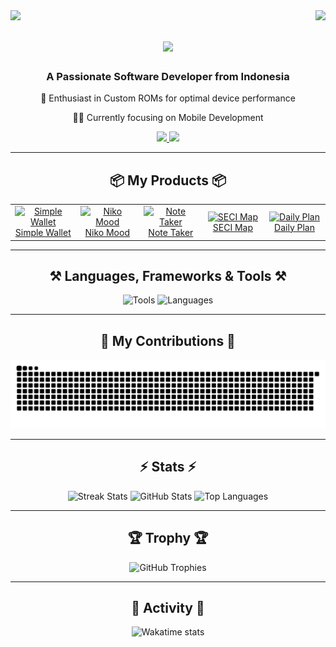 <div>
    <img align="left" src="https://visitor-badge.laobi.icu/badge?page_id=ArZHa03.ArZHa03" />
    <img align="right" src="https://komarev.com/ghpvc/?username=ArZHa03" />
</div>

<h1 align="center">
    <img src="https://readme-typing-svg.herokuapp.com/?font=Righteous&size=35&center=true&vCenter=true&width=500&height=70&duration=4000&lines=Hi+There!+👋;+I'm+Zaki!;" />
</h1>

<h3 align="center">A Passionate Software Developer from Indonesia</h3>

<div align="center">
 📱 Enthusiast in Custom ROMs for optimal device performance
 
 👨‍💻 Currently focusing on Mobile Development
</div>

<div align="center"> 
  <a href="mailto:arianto.zaki.hamdalah.03@gmail.com">
    <img src="https://img.shields.io/badge/Gmail-333333?style=for-the-badge&logo=gmail&logoColor=red" />
  </a>
  <a href="https://www.linkedin.com/in/arzha" target="_blank">
    <img src="https://img.shields.io/badge/LinkedIn-0077B5?style=for-the-badge&logo=linkedin&logoColor=white" />
  </a>
</div>

<hr/>

<h2 align="center">📦 My Products 📦</h2>

<table align="center">
  <tr>
    <td align="center" width="130px">
      <a href="https://simplewallet.agileteknik.com">
        <img src="https://storage.agileteknik.com/media-library/1921/k8RgXYAQadM0DFXCTKoHLMjsQ1vOLV-metadGh1bWIyLnBuZw==-.png" width="100px" alt="Simple Wallet" />
        <br>Simple Wallet
      </a>
    </td>
    <td align="center" width="130px">
      <a href="https://nikomood.com">
        <img src="https://storage.agileteknik.com/media-library/4170/zbvafeqPNZejMcQgzsBhEAx9DmrOGV-metaTmlrbyBNb29kIExvZ28gMzgucG5n-.png" width="100px" alt="Niko Mood" />
        <br>Niko Mood
      </a>
    </td>
    <td align="center" width="130px">
      <a href="https://notetaker.agileteknik.com">
        <img src="https://storage.agileteknik.com/media-library/4208/sg6KzBmUU0ADLaEOj5ICr739PYSvtc-metaTG9nbyBEYXJrIC0gU2VjaSBOb3RlLnBuZw==-.png" width="100px" alt="Note Taker" />
        <br>Note Taker
      </a>
    </td>
    <td align="center" width="130px">
      <a href="https://secimap.com">
        <img src="https://storage.agileteknik.com/media-library/4599/0B8LM2WWanaBIaYEFR1ImRB8RKRrTK-metaR3JvdXAgMTAwMDAwMzQ0My5wbmc=-.png" width="100px" alt="SECI Map" />
        <br>SECI Map
      </a>
    </td>
    <td align="center" width="130px">
      <a href="https://dailyplanapp.agileteknik.com">
        <img src="https://storage.agileteknik.com/media-library/4208/sg6KzBmUU0ADLaEOj5ICr739PYSvtc-metaTG9nbyBEYXJrIC0gU2VjaSBOb3RlLnBuZw==-.png" width="100px" alt="Daily Plan" />
        <br>Daily Plan
      </a>
    </td>
  </tr>
</table>

<hr/>

<h2 align="center">⚒️ Languages, Frameworks & Tools ⚒️</h2>

<div align="center">
    <img src="https://go-skill-icons.vercel.app/api/icons?i=html,css,vscode,github,git,linux" alt="Tools"/>
    <img src="https://skillicons.dev/icons?i=dart,flutter,java,kotlin,c,php,bootstrap" alt="Languages"/>
</div>

<hr/>

<div align="center">
  <h2>🐍 My Contributions 🐍</h2>
  <img alt="snake eating my contributions" src="https://raw.githubusercontent.com/ArZHa03/ArZHa03/output/github-contribution-grid-snake.svg" />
</div>

<hr/>

<h2 align="center">⚡ Stats ⚡</h2>

<div align="center">
  <img width=390 src="https://github-readme-streak-stats-salesp07.vercel.app/?user=ArZHa03&count_private=true&theme=react&border_radius=10" alt="Streak Stats"/>
  <img width=390 src="https://github-readme-stats-salesp07.vercel.app/api?username=ArZHa03&count_private=true&show_icons=true&theme=react&rank_icon=github&border_radius=10" alt="GitHub Stats" />
  <img width=325 src="https://github-readme-stats-salesp07.vercel.app/api/top-langs/?username=ArZHa03&hide=HTML&langs_count=8&layout=compact&theme=react&border_radius=10&size_weight=0.5&count_weight=0.5&exclude_repo=github-readme-stats" alt="Top Languages" />
</div>

<hr/>

<div align="center">
  <h2>🏆 Trophy 🏆</h2>
  <img alt="GitHub Trophies" src="https://github-profile-trophy.vercel.app/?username=ArZHa03&row=2&column=3" />
</div>

<hr/>

<div align="center">
  <h2>🌙 Activity 🌙</h2>
  <img alt="Wakatime stats" src="https://github-readme-stats.vercel.app/api/wakatime?username=ArZHa03&theme=dracula" />
</div>
